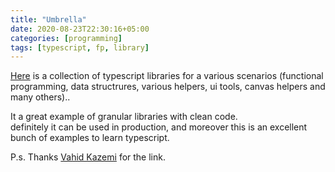 ```yaml
---
title: "Umbrella"
date: 2020-08-23T22:30:16+05:00
categories: [programming]
tags: [typescript, fp, library]
---
```


[Here](https://github.com/thi-ng/umbrella) is a collection of typescript libraries for a various scenarios (functional programming, data structrures, various helpers, ui tools, canvas helpers and many others)..

It a great example of granular libraries with clean code.  
definitely it can be used in production, and moreover this is an excellent bunch of examples to learn typescript.

P.s. Thanks [Vahid Kazemi](https://github.com/vahidk) for the link.

